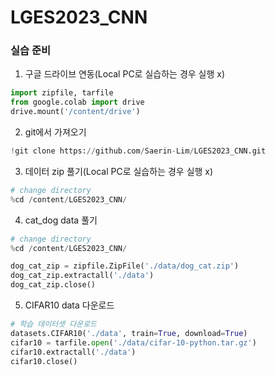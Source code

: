 # LGES2023_CNN

### 실습 준비

1. 구글 드라이브 연동(Local PC로 실습하는 경우 실행 x)
```py
import zipfile, tarfile
from google.colab import drive
drive.mount('/content/drive')
```

2. git에서 가져오기
```py
!git clone https://github.com/Saerin-Lim/LGES2023_CNN.git
```

3. 데이터 zip 풀기(Local PC로 실습하는 경우 실행 x)
```py
# change directory
%cd /content/LGES2023_CNN/
```

4. cat_dog data 풀기
```py
# change directory
%cd /content/LGES2023_CNN/
```
```py
dog_cat_zip = zipfile.ZipFile('./data/dog_cat.zip')
dog_cat_zip.extractall('./data')
dog_cat_zip.close()
```

5. CIFAR10 data 다운로드
```py
# 학습 데이터셋 다운로드
datasets.CIFAR10('./data', train=True, download=True)
cifar10 = tarfile.open('./data/cifar-10-python.tar.gz')
cifar10.extractall('./data')
cifar10.close()
```

